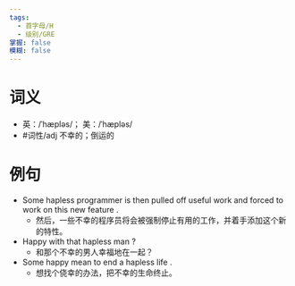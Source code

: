 ```yaml
---
tags:
  - 首字母/H
  - 级别/GRE
掌握: false
模糊: false
---
```

# 词义
- 英：/ˈhæpləs/； 美：/ˈhæpləs/
- #词性/adj  不幸的；倒运的
# 例句
- Some hapless programmer is then pulled off useful work and forced to work on this new feature .
	- 然后，一些不幸的程序员将会被强制停止有用的工作，并着手添加这个新的特性。
- Happy with that hapless man ?
	- 和那个不幸的男人幸福地在一起？
- Some happy mean to end a hapless life .
	- 想找个侥幸的办法，把不幸的生命终止。

